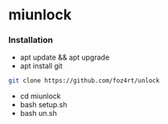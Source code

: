 # miunlock
### Installation
- apt update && apt upgrade
- apt install git
```bash
git clone https://github.com/foz4rt/unlock
```
- cd miunlock
- bash setup.sh
- bash un.sh
